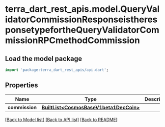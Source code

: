 # terra_dart_rest_apis.model.QueryValidatorCommissionResponseistheresponsetypefortheQueryValidatorCommissionRPCmethodCommission

## Load the model package
```dart
import 'package:terra_dart_rest_apis/api.dart';
```

## Properties
Name | Type | Description | Notes
------------ | ------------- | ------------- | -------------
**commission** | [**BuiltList&lt;CosmosBaseV1beta1DecCoin&gt;**](CosmosBaseV1beta1DecCoin.md) |  | [optional] 

[[Back to Model list]](../README.md#documentation-for-models) [[Back to API list]](../README.md#documentation-for-api-endpoints) [[Back to README]](../README.md)


